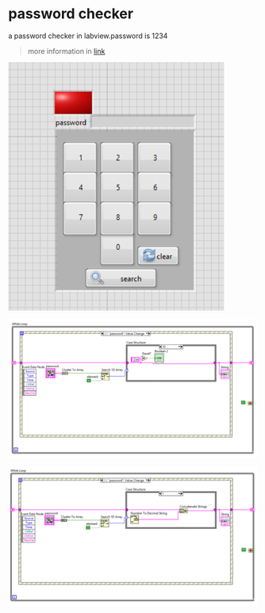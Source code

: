 # password checker
a password checker in labview.password is  1234
>more information in [link](https://siavash-aghajani.github.io/blog/2023/07/30/password-checker-in-labview/)


![s](front.png)

![s](back.png)

![s](back2.png)

